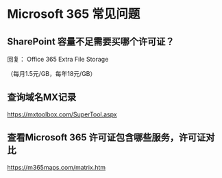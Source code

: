 # Microsoft 365 常见问题


## SharePoint 容量不足需要买哪个许可证？
回复：
Office 365 Extra File Storage

（每月1.5元/GB，每年18元/GB）

## 查询域名MX记录

https://mxtoolbox.com/SuperTool.aspx

## 查看Microsoft 365 许可证包含哪些服务，许可证对比

https://m365maps.com/matrix.htm
